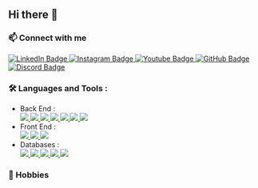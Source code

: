 ## Hi there 👋

### :mailbox: Connect with me
<div id="badges">
  <a href="https://www.linkedin.com/in/derek-hoogewerf/">
    <img src="https://img.shields.io/badge/LinkedIn-0e76a8?style=for-the-badge&logo=linkedin&logoColor=FFFFFF" alt="LinkedIn Badge"/>
  </a>
  <a href="https://www.instagram.com/derek_hoogewerf">
    <img src="https://img.shields.io/badge/Instagram-C13584?style=for-the-badge&logo=instagram&logoColor=FFDC80" alt="Instagram Badge"/>
  </a>
  <a href="https://www.youtube.com/@dbhoogewerf">
    <img src="https://img.shields.io/badge/Youtube-FF0000?style=for-the-badge&logo=youtube&logoColor=FFFFFF" alt="Youtube Badge"/>
  </a>
  <a href="https://github.com/derek-hoogewerf">
    <img src="https://img.shields.io/badge/GitHub-333?style=for-the-badge&logo=github&logoColor=FFFFFF" alt="GitHub Badge"/>
  </a>
  <a href="https://discordapp.com/users/cutthroat8636">
    <img src="https://img.shields.io/badge/Discord-738ADB?style=for-the-badge&logo=discord&logoColor=FFFFFF" alt="Discord Badge"/>
  </a>
</div>
 
### :hammer_and_wrench: Languages and Tools :
- Back End :
  <div id='backend'>
    <a href="#">
      <img src="https://img.shields.io/badge/Java-orange">
    </a>
    <a href="#">
      <img src="https://img.shields.io/badge/JavaScript-yellow">
    </a>
    <a href="#">
      <img src="https://img.shields.io/badge/NodeJS-darkgreen">
    </a>
    <a href="#">
      <img src="https://img.shields.io/badge/Perl-cyan">
    </a>
    <a href="#">
      <img src="https://img.shields.io/badge/PowerShell-black">
    </a>
    <a href="#">
      <img src="https://img.shields.io/badge/Python-blue">
    </a>
    <a href="#">
      <img src="https://img.shields.io/badge/Ruby-red">
    </a>
  </div>
- Front End : 
  <div id='frontend'>
    <a href="#">
      <img src="https://img.shields.io/badge/HTML-grey">
    </a>
    <a href="#">
      <img src="https://img.shields.io/badge/MarkDown-green">
    </a>
    <a href="#">
      <img src="https://img.shields.io/badge/PHP-lightblue">
    </a>
  </div>
- Databases :
  <div id='databases'>
    <a href="#">
      <img src="https://img.shields.io/badge/AQL-white">
    </a>
    <a href="#">
      <img src="https://img.shields.io/badge/ElasticDB-silver">
    </a>
    <a href="#">
      <img src="https://img.shields.io/badge/MongoDB-darkgreen">
    </a>
    <a href="#">
      <img src="https://img.shields.io/badge/MySQL-tangerine">
    </a>
    <a href="#">
      <img src="https://img.shields.io/badge/PostgreSQL-darkblue">
    </a>
  </div>



### :footprints: Hobbies

<!--
**derek-hoogewerf/derek-hoogewerf** is a ✨ _special_ ✨ repository because its `README.md` (this file) appears on your GitHub profile.

Here are some ideas to get you started:

- 🔭 I’m currently working on ...
- 🌱 I’m currently learning ...
- 👯 I’m looking to collaborate on ...
- 🤔 I’m looking for help with ...
- 💬 Ask me about ...
- 📫 How to reach me: ...
- 😄 Pronouns: ...
- ⚡ Fun fact: ...
-->
